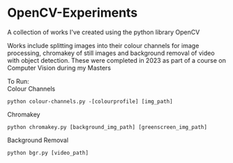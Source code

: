 # OpenCV-Experiments
A collection of works I've created using the python library OpenCV

Works include splitting images into their colour channels for image processing, chromakey of still images and background removal of video with object detection.
These were completed in 2023 as part of a course on Computer Vision during my Masters

To Run:<br/>
Colour Channels<br/>
```console
python colour-channels.py -[colourprofile] [img_path]
```

Chromakey<br/>
```console
python chromakey.py [background_img_path] [greenscreen_img_path]
``` 

Background Removal<br/>
```console
python bgr.py [video_path]
```
